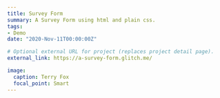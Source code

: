```yaml
---
title: Survey Form
summary: A Survey Form using html and plain css.
tags:
- Demo
date: "2020-Nov-11T00:00:00Z"

# Optional external URL for project (replaces project detail page).
external_link: https://a-survey-form.glitch.me/

image:
  caption: Terry Fox
  focal_point: Smart
---
```

